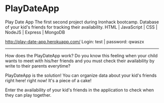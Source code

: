 # PlayDateApp
Play Date App
The first second project during Ironhack bootcamp. 
Database of your kid's friends for tracking their availability. 
HTML | JavaScript | CSS | NodeJS | Express | MongoDB 

http://play-date-app.herokuapp.com/
Login: test | password: qwaszx 

----------------------------

How does the PlayDateApp work?
Do you know this feeling when your child wants to meet with his/her friends and you must check their availability by write to their parents everytime?

PlayDateApp is the solution!
You can organize data about your kid's friends right here! right now! It's a piece of a cake!

Enter the availability of your kid's friends in the application to check when they can play together.



